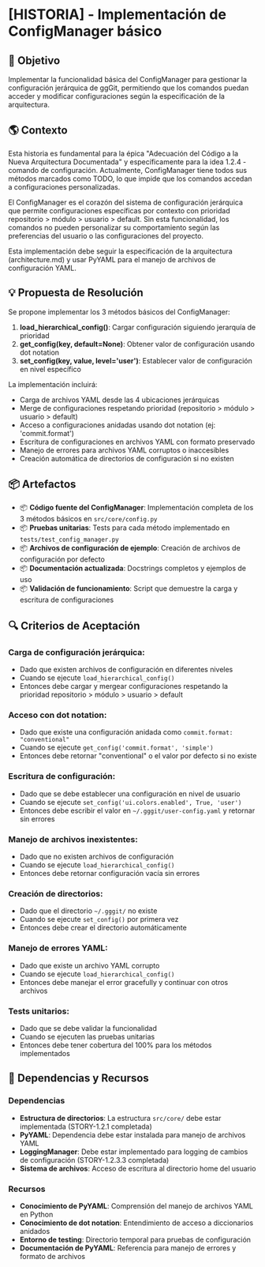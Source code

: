 # [HISTORIA] - Implementación de ConfigManager básico

## 🎯 Objetivo

Implementar la funcionalidad básica del ConfigManager para gestionar la configuración jerárquica de ggGit, permitiendo que los comandos puedan acceder y modificar configuraciones según la especificación de la arquitectura.

## 🌎 Contexto

Esta historia es fundamental para la épica "Adecuación del Código a la Nueva Arquitectura Documentada" y específicamente para la idea 1.2.4 - comando de configuración. Actualmente, ConfigManager tiene todos sus métodos marcados como TODO, lo que impide que los comandos accedan a configuraciones personalizadas.

El ConfigManager es el corazón del sistema de configuración jerárquica que permite configuraciones específicas por contexto con prioridad repositorio > módulo > usuario > default. Sin esta funcionalidad, los comandos no pueden personalizar su comportamiento según las preferencias del usuario o las configuraciones del proyecto.

Esta implementación debe seguir la especificación de la arquitectura (architecture.md) y usar PyYAML para el manejo de archivos de configuración YAML.

## 💡 Propuesta de Resolución

Se propone implementar los 3 métodos básicos del ConfigManager:

1. **load_hierarchical_config()**: Cargar configuración siguiendo jerarquía de prioridad
2. **get_config(key, default=None)**: Obtener valor de configuración usando dot notation
3. **set_config(key, value, level='user')**: Establecer valor de configuración en nivel específico

La implementación incluirá:
- Carga de archivos YAML desde las 4 ubicaciones jerárquicas
- Merge de configuraciones respetando prioridad (repositorio > módulo > usuario > default)
- Acceso a configuraciones anidadas usando dot notation (ej: 'commit.format')
- Escritura de configuraciones en archivos YAML con formato preservado
- Manejo de errores para archivos YAML corruptos o inaccesibles
- Creación automática de directorios de configuración si no existen

## 📦 Artefactos

- 📦 **Código fuente del ConfigManager**: Implementación completa de los 3 métodos básicos en `src/core/config.py`
- 📦 **Pruebas unitarias**: Tests para cada método implementado en `tests/test_config_manager.py`
- 📦 **Archivos de configuración de ejemplo**: Creación de archivos de configuración por defecto
- 📦 **Documentación actualizada**: Docstrings completos y ejemplos de uso
- 📦 **Validación de funcionamiento**: Script que demuestre la carga y escritura de configuraciones

## 🔍 Criterios de Aceptación

### Carga de configuración jerárquica:
- Dado que existen archivos de configuración en diferentes niveles
- Cuando se ejecute `load_hierarchical_config()`
- Entonces debe cargar y mergear configuraciones respetando la prioridad repositorio > módulo > usuario > default

### Acceso con dot notation:
- Dado que existe una configuración anidada como `commit.format: "conventional"`
- Cuando se ejecute `get_config('commit.format', 'simple')`
- Entonces debe retornar "conventional" o el valor por defecto si no existe

### Escritura de configuración:
- Dado que se debe establecer una configuración en nivel de usuario
- Cuando se ejecute `set_config('ui.colors.enabled', True, 'user')`
- Entonces debe escribir el valor en `~/.gggit/user-config.yaml` y retornar sin errores

### Manejo de archivos inexistentes:
- Dado que no existen archivos de configuración
- Cuando se ejecute `load_hierarchical_config()`
- Entonces debe retornar configuración vacía sin errores

### Creación de directorios:
- Dado que el directorio `~/.gggit/` no existe
- Cuando se ejecute `set_config()` por primera vez
- Entonces debe crear el directorio automáticamente

### Manejo de errores YAML:
- Dado que existe un archivo YAML corrupto
- Cuando se ejecute `load_hierarchical_config()`
- Entonces debe manejar el error gracefully y continuar con otros archivos

### Tests unitarios:
- Dado que se debe validar la funcionalidad
- Cuando se ejecuten las pruebas unitarias
- Entonces debe tener cobertura del 100% para los métodos implementados

## 🔗 Dependencias y Recursos

### Dependencias

- **Estructura de directorios**: La estructura `src/core/` debe estar implementada (STORY-1.2.1 completada)
- **PyYAML**: Dependencia debe estar instalada para manejo de archivos YAML
- **LoggingManager**: Debe estar implementado para logging de cambios de configuración (STORY-1.2.3.3 completada)
- **Sistema de archivos**: Acceso de escritura al directorio home del usuario

### Recursos

- **Conocimiento de PyYAML**: Comprensión del manejo de archivos YAML en Python
- **Conocimiento de dot notation**: Entendimiento de acceso a diccionarios anidados
- **Entorno de testing**: Directorio temporal para pruebas de configuración
- **Documentación de PyYAML**: Referencia para manejo de errores y formato de archivos
